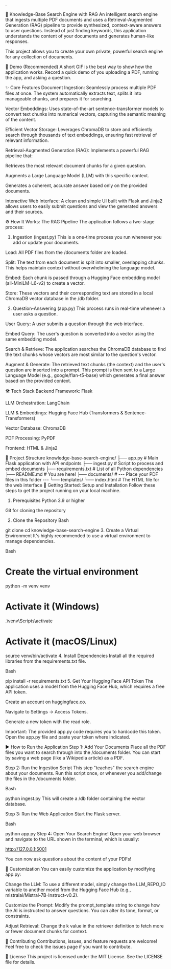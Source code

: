 .

🧠 Knowledge-Base Search Engine with RAG
An intelligent search engine that ingests multiple PDF documents and uses a Retrieval-Augmented Generation (RAG) pipeline to provide synthesized, context-aware answers to user questions. Instead of just finding keywords, this application understands the content of your documents and generates human-like responses.

This project allows you to create your own private, powerful search engine for any collection of documents.

📸 Demo
(Recommended) A short GIF is the best way to show how the application works. Record a quick demo of you uploading a PDF, running the app, and asking a question.

✨ Core Features
Document Ingestion: Seamlessly process multiple PDF files at once. The system automatically extracts text, splits it into manageable chunks, and prepares it for searching.

Vector Embeddings: Uses state-of-the-art sentence-transformer models to convert text chunks into numerical vectors, capturing the semantic meaning of the content.

Efficient Vector Storage: Leverages ChromaDB to store and efficiently search through thousands of text embeddings, ensuring fast retrieval of relevant information.

Retrieval-Augmented Generation (RAG): Implements a powerful RAG pipeline that:

Retrieves the most relevant document chunks for a given question.

Augments a Large Language Model (LLM) with this specific context.

Generates a coherent, accurate answer based only on the provided documents.

Interactive Web Interface: A clean and simple UI built with Flask and Jinja2 allows users to easily submit questions and view the generated answers and their sources.

⚙️ How It Works: The RAG Pipeline
The application follows a two-stage process:

1. Ingestion (ingest.py)
This is a one-time process you run whenever you add or update your documents.

Load: All PDF files from the /documents folder are loaded.

Split: The text from each document is split into smaller, overlapping chunks. This helps maintain context without overwhelming the language model.

Embed: Each chunk is passed through a Hugging Face embedding model (all-MiniLM-L6-v2) to create a vector.

Store: These vectors and their corresponding text are stored in a local ChromaDB vector database in the /db folder.

2. Question-Answering (app.py)
This process runs in real-time whenever a user asks a question.

User Query: A user submits a question through the web interface.

Embed Query: The user's question is converted into a vector using the same embedding model.

Search & Retrieve: The application searches the ChromaDB database to find the text chunks whose vectors are most similar to the question's vector.

Augment & Generate: The retrieved text chunks (the context) and the user's question are inserted into a prompt. This prompt is then sent to a Large Language Model (e.g., google/flan-t5-base) which generates a final answer based on the provided context.

🛠️ Tech Stack
Backend Framework: Flask

LLM Orchestration: LangChain

LLM & Embeddings: Hugging Face Hub (Transformers & Sentence-Transformers)

Vector Database: ChromaDB

PDF Processing: PyPDF

Frontend: HTML & Jinja2

📂 Project Structure
knowledge-base-search-engine/
├── app.py             # Main Flask application with API endpoints
├── ingest.py          # Script to process and embed documents
├── requirements.txt   # List of all Python dependencies
├── README.md          # You are here!
├── documents/         # --- Place your PDF files in this folder ---
└── templates/
    └── index.html     # The HTML file for the web interface
🚀 Getting Started: Setup and Installation
Follow these steps to get the project running on your local machine.

1. Prerequisites
Python 3.9 or higher

Git for cloning the repository

2. Clone the Repository
Bash

git clone <your-repository-link>
cd knowledge-base-search-engine
3. Create a Virtual Environment
It's highly recommended to use a virtual environment to manage dependencies.

Bash

# Create the virtual environment
python -m venv venv

# Activate it (Windows)
.\venv\Scripts\activate

# Activate it (macOS/Linux)
source venv/bin/activate
4. Install Dependencies
Install all the required libraries from the requirements.txt file.

Bash

pip install -r requirements.txt
5. Get Your Hugging Face API Token
The application uses a model from the Hugging Face Hub, which requires a free API token.

Create an account on huggingface.co.

Navigate to Settings -> Access Tokens.

Generate a new token with the read role.

Important: The provided app.py code requires you to hardcode this token. Open the app.py file and paste your token where indicated.

▶️ How to Run the Application
Step 1: Add Your Documents
Place all the PDF files you want to search through into the /documents folder. You can start by saving a web page (like a Wikipedia article) as a PDF.

Step 2: Run the Ingestion Script
This step "teaches" the search engine about your documents. Run this script once, or whenever you add/change the files in the /documents folder.

Bash

python ingest.py
This will create a /db folder containing the vector database.

Step 3: Run the Web Application
Start the Flask server.

Bash

python app.py
Step 4: Open Your Search Engine!
Open your web browser and navigate to the URL shown in the terminal, which is usually:

http://127.0.0.1:5001

You can now ask questions about the content of your PDFs!

🔧 Customization
You can easily customize the application by modifying app.py:

Change the LLM: To use a different model, simply change the LLM_REPO_ID variable to another model from the Hugging Face Hub (e.g., mistralai/Mistral-7B-Instruct-v0.2).

Customize the Prompt: Modify the prompt_template string to change how the AI is instructed to answer questions. You can alter its tone, format, or constraints.

Adjust Retrieval: Change the k value in the retriever definition to fetch more or fewer document chunks for context.

🤝 Contributing
Contributions, issues, and feature requests are welcome! Feel free to check the issues page if you want to contribute.

📜 License
This project is licensed under the MIT License. See the LICENSE file for details.








